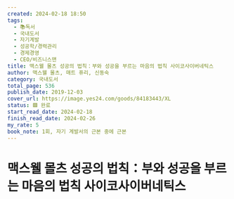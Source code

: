 ```yaml
---
created: 2024-02-18 18:50
tags:
  - 📚독서
  - 국내도서
  - 자기계발
  - 성공학/경력관리
  - 경제경영
  - CEO/비즈니스맨
title: 맥스웰 몰츠 성공의 법칙：부와 성공을 부르는 마음의 법칙 사이코사이버네틱스
author: 맥스웰 몰츠, 매트 퓨리, 신동숙
category: 국내도서
total_page: 536
publish_date: 2019-12-03
cover_url: https://image.yes24.com/goods/84183443/XL
status: 🟩 완료
start_read_date: 2024-02-18
finish_read_date: 2024-02-26
my_rate: 5
book_note: 1회, 자기 계발서의 근본 중에 근본
---
```


# 맥스웰 몰츠 성공의 법칙：부와 성공을 부르는 마음의 법칙 사이코사이버네틱스

